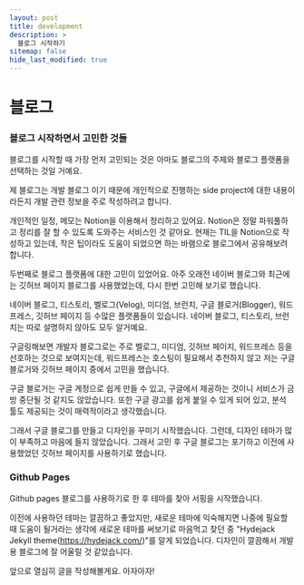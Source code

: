 ```yaml
---
layout: post
title: development
description: >
  블로그 시작하기
sitemap: false
hide_last_modified: true
---
```


# 블로그

### 블로그 시작하면서 고민한 것들

블로그를 시작할 때 가장 먼저 고민되는 것은 아마도 블로그의 주제와 블로그 플랫폼을 선택하는 것일 거예요.

제 블로그는 개발 블로그 이기 때문에 개인적으로 진행하는 side project에 대한 내용이라든지 개발 관련 정보을 주로 작성하려고 합니다.

개인적인 일정, 메모는 Notion을 이용해서 정리하고 있어요. Notion은 정말 파워풀하고 정리를 잘 할 수 있도록 도와주는 서비스인 것 같아요. 현재는 TIL을 Notion으로 작성하고 있는데, 작은 팁이라도 도움이 되었으면 하는 바램으로 블로그에서 공유해보려 합니다.

두번째로 블로그 플랫폼에 대한 고민이 있었어요. 아주 오래전 네이버 블로그와 최근에는 깃허브 페이지 블로그를 사용했었는데, 다시 한번 고민해 보기로 했습니다.

네이버 블로그, 티스토리, 벨로그(Velog), 미디엄, 브런치, 구글 블로거(Blogger), 워드프레스, 깃허브 페이지 등 수많은 플랫폼들이 있습니다. 네이버 블로그, 티스토리, 브런치는 따로 설명하지 않아도 모두 알거예요.

구글링해보면 개발자 블로그로는 주로 벨로그, 미디엄, 깃허브 페이지, 워드프레스 등을 선호하는 것으로 보여지는데, 워드프레스는 호스팅이 필요해서 추천하지 않고 저는 구글 블로거와 깃허브 페이지 중에서 고민을 했습니다.

구글 블로거는 구글 계정으로 쉽게 만들 수 있고, 구글에서 제공하는 것이니 서비스가 금방 중단될 것 같지도 않았습니다. 또한 구글 광고를 쉽게 붙일 수 있게 되어 있고, 분석 툴도 제공되는 것이 매력적이라고 생각했습니다.

그래서 구글 블로그를 만들고 디자인을 꾸미기 시작했습니다. 그런데, 디자인 테마가 많이 부족하고 마음에 들지 않았습니다. 그래서 고민 후 구글 블로그는 포기하고 이전에 사용했었던 깃허브 페이지를 사용하기로 했습니다.

### Github Pages

Github pages 블로그를 사용하기로 한 후 테마를 찾아 서핑을 시작했습니다.

이전에 사용하던 테마는 깔끔하고 좋았지만, 새로운 테마에 익숙해지면 나중에 필요할 때 도움이 될거라는 생각에 새로운 테마를 써보기로 마음먹고 찾던 중 "Hydejack Jekyll theme(https://hydejack.com/)"를 알게 되었습니다. 디자인이 깔끔해서 개발용 블로그에 잘 어울릴 것 같았습니다.

앞으로 열심히 글을 작성해볼게요. 아자아자!